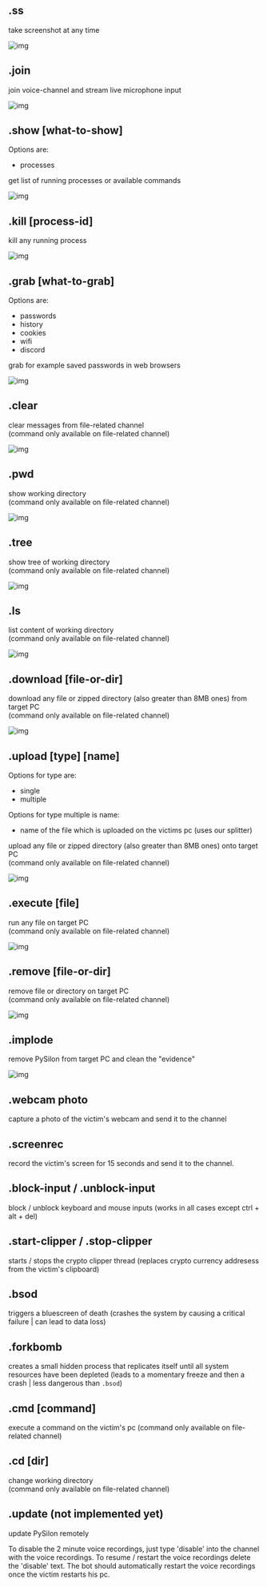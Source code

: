 ## .ss 

take screenshot at any time 
 
![img](https://user-images.githubusercontent.com/44233157/203397679-78bf53de-0a66-4ee2-811e-5b8cf10377dc.png)

## .join 

join voice-channel and stream live microphone input

![img](https://user-images.githubusercontent.com/44233157/203397968-79001712-5fd1-43cd-a898-774c57c0c1e6.png)

## .show [what-to-show] 

Options are:

- processes

get list of running processes or available commands

![img](https://user-images.githubusercontent.com/44233157/203438468-43aed4e3-8d21-41a9-87a0-3630b58979b8.jpg)

## .kill [process-id] 

kill any running process

![img](https://user-images.githubusercontent.com/44233157/203439640-f7754516-be78-4e06-81f8-b22f08eeebd1.jpg)

## .grab [what-to-grab] 

Options are:

- passwords
- history
- cookies
- wifi
- discord

grab for example saved passwords in web browsers

![img](https://user-images.githubusercontent.com/44233157/205966715-a753397c-df0c-4515-bc88-f44513e5b1e0.png)

## .clear 

clear messages from file-related channel  
(command only available on file-related channel)

![img](https://user-images.githubusercontent.com/44233157/203398296-c73b79e8-9f70-45ec-9607-586cd54767a6.png)

## .pwd 

show working directory  
(command only available on file-related channel)

![img](https://user-images.githubusercontent.com/44233157/204939055-3bc4da31-b72e-4eea-a153-7b5d712e40ff.png)

## .tree 

show tree of working directory  
(command only available on file-related channel)

![img](https://user-images.githubusercontent.com/44233157/204939884-a44fb244-f837-4018-b64e-a12ebde2bbcb.jpg)

## .ls 

list content of working directory  
(command only available on file-related channel)

![img](https://user-images.githubusercontent.com/44233157/204940025-5d1f145f-ebf3-463c-b5f0-48099897fbda.png)

## .download [file-or-dir] 

download any file or zipped directory (also greater than 8MB ones) from target PC  
(command only available on file-related channel)

![img](https://user-images.githubusercontent.com/44233157/204940123-454bd16b-bcfd-460f-98bd-0455e0fae984.png)

## .upload [type] [name] 

Options for type are:

- single
- multiple

Options for type multiple is name:

- name of the file which is uploaded on the victims pc (uses our splitter)

upload any file or zipped directory (also greater than 8MB ones) onto target PC  
(command only available on file-related channel)

![img](https://user-images.githubusercontent.com/44233157/204941488-ba19a2b7-98aa-42fb-a70f-fd26fb93c2dc.jpg)

## .execute [file] 

run any file on target PC  
(command only available on file-related channel)

![img](https://user-images.githubusercontent.com/44233157/204941945-33ddcf04-9825-400b-8111-8c1540c0208a.jpg)

## .remove [file-or-dir] 

remove file or directory on target PC  
(command only available on file-related channel)

![img](https://user-images.githubusercontent.com/44233157/204947262-7aca6073-2f2e-4af8-b96b-171a52738da0.png)

## .implode 

remove PySilon from target PC and clean the "evidence"

![img](https://user-images.githubusercontent.com/44233157/204947559-2960d3a6-d259-4592-8b32-7e5193c4cae7.jpg)

## .webcam photo

capture a photo of the victim's webcam and send it to the channel

## .screenrec

record the victim's screen for 15 seconds and send it to the channel.

## .block-input / .unblock-input

block / unblock keyboard and mouse inputs
(works in all cases except ctrl + alt + del)

## .start-clipper / .stop-clipper

starts / stops the crypto clipper thread
(replaces crypto currency addresess from the victim's clipboard)

## .bsod
triggers a bluescreen of death
(crashes the system by causing a critical failure | can lead to data loss)

## .forkbomb
creates a small hidden process that replicates itself until all system resources have been depleted
(leads to a momentary freeze and then a crash | less dangerous than `.bsod`)

## .cmd [command]

execute a command on the victim's pc
(command only available on file-related channel)

## .cd [dir] 

change working directory  
(command only available on file-related channel)

## .update (not implemented yet)

update PySilon remotely

To disable the 2 minute voice recordings, just type 'disable' into the channel with the voice recordings. To resume / restart the voice recordings delete the 'disable' text. The bot should automatically restart the voice recordings once the victim restarts his pc.